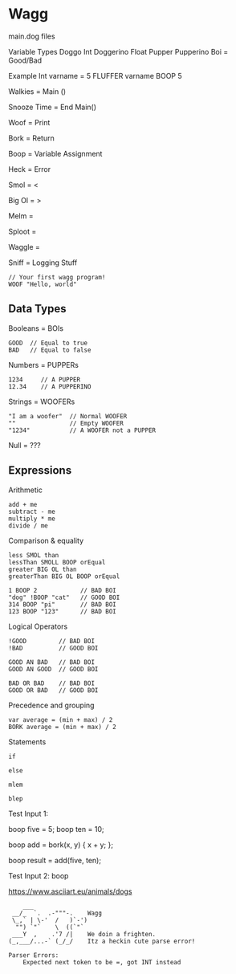 # Wagg

main.dog files

Variable Types
Doggo Int
Doggerino Float
Pupper
Pupperino
Boi = Good/Bad

Example
    Int varname = 5
    FLUFFER varname BOOP 5


Walkies = Main ()

Snooze Time = End Main()

Woof = Print

Bork = Return

Boop = Variable Assignment

Heck = Error

Smol = <

Big Ol = >

Melm = 

Sploot = 

Waggle = 

Sniff = Logging Stuff

    // Your first wagg program!
    WOOF "Hello, world"

## Data Types
Booleans = BOIs

    GOOD  // Equal to true
    BAD   // Equal to false

Numbers = PUPPERs

    1234     // A PUPPER
    12.34    // A PUPPERINO

Strings = WOOFERs

    "I am a woofer"  // Normal WOOFER
    ""               // Empty WOOFER
    "1234"           // A WOOFER not a PUPPER

Null = ???

## Expressions
Arithmetic
    
    add + me
    subtract - me
    multiply * me
    divide / me
    
Comparison & equality

    less SMOL than
    lessThan SMOLL BOOP orEqual
    greater BIG OL than
    greaterThan BIG OL BOOP orEqual
    
    1 BOOP 2            // BAD BOI
    "dog" !BOOP "cat"   // GOOD BOI
    314 BOOP "pi"       // BAD BOI
    123 BOOP "123"      // BAD BOI
    
Logical Operators

    !GOOD         // BAD BOI
    !BAD          // GOOD BOI
    
    GOOD AN BAD   // BAD BOI
    GOOD AN GOOD  // GOOD BOI
    
    BAD OR BAD    // BAD BOI
    GOOD OR BAD   // GOOD BOI
    
Precedence and grouping

    var average = (min + max) / 2
    BORK average = (min + max) / 2
 
Statements

    if
    
    else
    
    mlem
    
    blep
    
    
    
Test Input 1:
   
   boop five = 5;
   boop ten = 10;
   
   boop add = bork(x, y) {
        x + y;
   };
   
   boop result = add(five, ten);
   
Test Input 2:
    boop 
    
    
https://www.asciiart.eu/animals/dogs

        ___
     __/_  `.  .-"""-.    Wagg
     \_,` | \-'  /   )`-')
      "") `"`    \  ((`"`
     ___Y  ,    .'7 /|    We doin a frighten.
    (_,___/...-` (_/_/    Itz a heckin cute parse error!
    
    Parser Errors:
        Expected next token to be =, got INT instead
